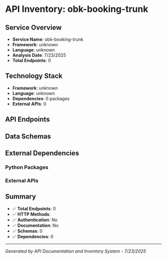 # API Inventory: obk-booking-trunk

## Service Overview

- **Service Name**: obk-booking-trunk
- **Framework**: unknown
- **Language**: unknown
- **Analysis Date**: 7/23/2025
- **Total Endpoints**: 0

## Technology Stack

- **Framework**: unknown 
- **Language**: unknown
- **Dependencies**: 0 packages
- **External APIs**: 0

## API Endpoints



## Data Schemas



## External Dependencies

### Python Packages


### External APIs


## Summary

- ✅ **Total Endpoints**: 0
- ✅ **HTTP Methods**: 
- ✅ **Authentication**: No
- ✅ **Documentation**: No
- ✅ **Schemas**: 0
- ✅ **Dependencies**: 0

---

*Generated by API Documentation and Inventory System - 7/23/2025* 